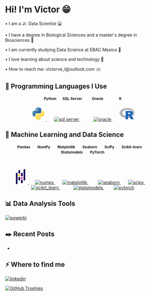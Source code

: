 <h1>Hi! I'm Victor 😁</h1>
<p>• I am a Jr. Data Scientist 💻 </p>
<p>• I have a degree in Biological Sciences and a master's degree in Biosciences 🔬 </p>
<p>• I am currently studying Data Science at EBAC Mexico 📝</p>
<p>• I love learning about science and technology 📱</p>
<p>• How to reach me: victorve_l@outlook.com ✉️</p>

<h2>🚀 Programming Languages I Use</h2>

<div style="text-align: center;">
  <small><strong>Python</strong></small>&nbsp;&nbsp;&nbsp;&nbsp;
  <small><strong>SQL Server</strong></small>&nbsp;&nbsp;&nbsp;&nbsp;&nbsp;&nbsp;&nbsp;
  <small><strong>Oracle</strong></small>&nbsp;&nbsp;&nbsp;&nbsp;&nbsp;
  &nbsp;&nbsp;&nbsp;&nbsp;&nbsp;&nbsp;&nbsp;<small><strong>R</strong></small>
  <br><br> <a target="_blank" href="https://raw.githubusercontent.com/devicons/devicon/master/icons/python/python-original.svg">
    <img src="https://raw.githubusercontent.com/devicons/devicon/master/icons/python/python-original.svg" alt="python" width="48" height="48" />
  </a>&nbsp;&nbsp;&nbsp;&nbsp;&nbsp;
  <a target="_blank" href="https://www.svgrepo.com/show/303229/microsoft-sql-server-logo.svg">
    <img src="https://www.svgrepo.com/show/303229/microsoft-sql-server-logo.svg" alt="sql server" width="48" height="48" />
  </a>&nbsp;&nbsp;&nbsp;&nbsp;&nbsp;
  &nbsp;&nbsp;&nbsp;&nbsp;<a target="_blank" href="https://www.vectorlogo.zone/logos/oracle/oracle-icon.svg">
    <img src="https://www.vectorlogo.zone/logos/oracle/oracle-icon.svg" alt="oracle" width="48" height="48" />
  </a>&nbsp;&nbsp;&nbsp;&nbsp;&nbsp;
  <a target="_blank" href="https://raw.githubusercontent.com/devicons/devicon/master/icons/r/r-original.svg">
    <img src="https://raw.githubusercontent.com/devicons/devicon/master/icons/r/r-original.svg" alt="r" width="48" height="48" />
  </a>
</div>


<h2>🧠 Machine Learning and Data Science</h2>
<div style="text-align: center;">
  <small><strong>Pandas</strong></small>&nbsp;&nbsp;&nbsp;&nbsp;&nbsp;
  <small><strong>NumPy</strong></small>&nbsp;&nbsp;&nbsp;&nbsp;&nbsp;
  <small><strong>Matplotlib</strong></small>&nbsp;&nbsp;&nbsp;&nbsp;&nbsp;
  <small><strong>Seaborn</strong></small>&nbsp;&nbsp;&nbsp;&nbsp;&nbsp;
  <small><strong>SciPy</strong></small>&nbsp;&nbsp;&nbsp;&nbsp;&nbsp;
  <small><strong>Scikit-learn</strong></small>&nbsp;&nbsp;&nbsp;&nbsp;&nbsp;
  <small><strong>Statsmodels</strong></small>&nbsp;&nbsp;&nbsp;&nbsp;&nbsp;
  <small><strong>PyTorch</strong></small>
  
  <br><br> <a target="_blank" href="https://raw.githubusercontent.com/devicons/devicon/2ae2a900d2f041da66e950e4d48052658d850630/icons/pandas/pandas-original.svg">
    <img src="https://raw.githubusercontent.com/devicons/devicon/2ae2a900d2f041da66e950e4d48052658d850630/icons/pandas/pandas-original.svg" alt="pandas" width="48" height="48" />
  </a>&nbsp;&nbsp;&nbsp;&nbsp;
  <a target="_blank" href="https://numpy.org/doc/stable/_static/numpylogo.svg">
    <img src="https://numpy.org/doc/stable/_static/numpylogo.svg" alt="numpy" width="48" height="48" />
  </a>&nbsp;&nbsp;&nbsp;&nbsp;&nbsp;
  <a target="_blank" href="https://matplotlib.org/_static/logo2_compressed.svg">
    <img src="https://matplotlib.org/_static/logo2_compressed.svg" alt="matplotlib" width="48" height="48" />
  </a>&nbsp;&nbsp;&nbsp;&nbsp;&nbsp;&nbsp;&nbsp;
  <a target="_blank" href="https://seaborn.pydata.org/_images/logo-mark-lightbg.svg">
    <img src="https://seaborn.pydata.org/_images/logo-mark-lightbg.svg" alt="seaborn" width="48" height="48" />
  </a>&nbsp;&nbsp;&nbsp;&nbsp;&nbsp;
  <a target="_blank" href="https://upload.wikimedia.org/wikipedia/commons/0/07/Scipylogo.png">
    <img src="https://raw.githubusercontent.com/valohai/ml-logos/refs/heads/master/scipy.svg" alt="scipy" width="38" height="38" />
  </a>&nbsp;&nbsp;&nbsp;&nbsp;&nbsp;&nbsp;
  <a target="_blank" href="https://upload.wikimedia.org/wikipedia/commons/0/05/Scikit_learn_logo_small.svg">
    <img src="https://upload.wikimedia.org/wikipedia/commons/0/05/Scikit_learn_logo_small.svg" alt="scikit_learn" width="48" height="48" />
  </a>&nbsp;&nbsp;&nbsp;&nbsp;&nbsp;&nbsp;&nbsp;&nbsp;&nbsp;&nbsp;
  <a target="_blank" href="https://www.statsmodels.org/stable/_static/statsmodels_logo.svg">
    <img src="https://www.statsmodels.org/v0.11.1/_images/statsmodels-logo-v2-no-text.svg" alt="statsmodels" width="48" height="48" />
  </a>&nbsp;&nbsp;&nbsp;&nbsp;&nbsp;&nbsp;&nbsp;
  <a target="_blank" href="https://www.vectorlogo.zone/logos/tensorflow/tensorflow-icon.svg">
    <img src="https://www.vectorlogo.zone/logos/pytorch/pytorch-icon.svg" alt="pytorch" width="48" height="48" />
  </a>
</div>



<h2>📊 Data Analysis Tools</h2>
<p>
  <a target="_blank" href="https://raw.githubusercontent.com/microsoft/PowerBI-Icons/main/SVG/PowerBI-Logo.svg" style="display: inline-block;"><img src="https://www.vectorlogo.zone/logos/microsoft_powerbi/microsoft_powerbi-icon.svg" alt="powerbi" width="42" height="42" /></a>
</p>

<h2>✒️ Recent Posts</h2>
<ul>
<li><a target="_blank" href=""></a></li>
</ul>

<h2>⚡️ Where to find me</h2>
<p><a target="_blank" href="https://www.linkedin.com/in/victor-de-la-torrev/" style="display: inline-block;"><img src="https://img.shields.io/badge/linkedin-logo?style=for-the-badge&logo=linkedin&logoColor=white&color=%230a77b6" alt="linkedin" /></a></p>
<p><a href="https://github.com/ryo-ma/github-profile-trophy"><img src="https://github-profile-trophy.vercel.app/?username=victorve" alt="GitHub Trophies" /></a></p>
